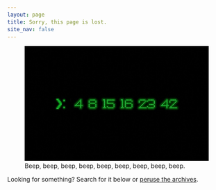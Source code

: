 ```yaml
---
layout: page
title: Sorry, this page is lost.
site_nav: false
---
```

<figure>
  <img src="/images/2014/06/numbers.jpg" title="This page is lost." alt="This page is lost.">
  <figcaption>Beep, beep, beep, beep, beep, beep, beep, beep, beep.</figcaption>
</figure>

Looking for something? Search for it below or [peruse the archives](/archives/).
